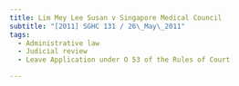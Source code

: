 ```yaml
---
title: Lim Mey Lee Susan v Singapore Medical Council 
subtitle: "[2011] SGHC 131 / 26\_May\_2011"
tags:
  - Administrative law
  - Judicial review
  - Leave Application under O 53 of the Rules of Court

---
```


